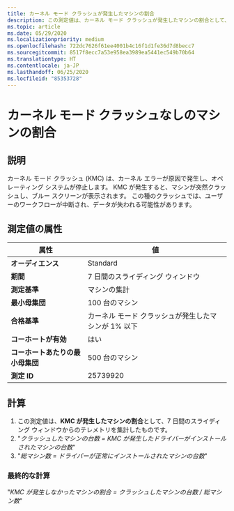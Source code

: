 ```yaml
---
title: カーネル モード クラッシュが発生したマシンの割合
description: この測定値は、カーネル モード クラッシュが発生したマシンの割合として、7 日間のスライディング ウィンドウからのテレメトリを集計したものです
ms.topic: article
ms.date: 05/29/2020
ms.localizationpriority: medium
ms.openlocfilehash: 722dc7626f61ee4001b4c16f1d1fe36d7d8becc7
ms.sourcegitcommit: 8517f8ecc7a53e958ea3989ea5441ec549b70b64
ms.translationtype: HT
ms.contentlocale: ja-JP
ms.lasthandoff: 06/25/2020
ms.locfileid: "85353728"
---
```

# <a name="percent-of-machines-without-a-kernel-mode-crash"></a>カーネル モード クラッシュなしのマシンの割合

## <a name="description"></a>説明

カーネル モード クラッシュ (KMC) は、カーネル エラーが原因で発生し、オペレーティング システムが停止します。 KMC が発生すると、マシンが突然クラッシュし、ブルー スクリーンが表示されます。 この種のクラッシュでは、ユーザーのワークフローが中断され、データが失われる可能性があります。

## <a name="measure-attributes"></a>測定値の属性

|属性|値|
|----|----|
|**オーディエンス**|Standard|
|**期間**|7 日間のスライディング ウィンドウ|
|**測定基準**|マシンの集計|
|**最小母集団**|100 台のマシン|
|**合格基準**|カーネル モード クラッシュが発生したマシンが 1% 以下|
|**コーホートが有効**|はい|
|**コーホートあたりの最小母集団**|500 台のマシン|
|**測定 ID**|25739920|

## <a name="calculation"></a>計算

1. この測定値は、**KMC が発生したマシンの割合**として、7 日間のスライディング ウィンドウからのテレメトリを集計したものです。
2. "*クラッシュしたマシンの台数 = KMC が発生したドライバーがインストールされたマシンの台数*"
3. "*総マシン数 = ドライバーが正常にインストールされたマシンの台数*"

### <a name="final-calculation"></a>最終的な計算

"*KMC が発生しなかったマシンの割合 = クラッシュしたマシンの台数 / 総マシン数*"
